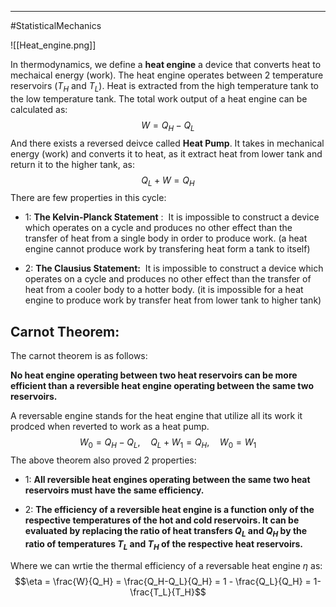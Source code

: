 ----
#StatisticalMechanics 

![[Heat_engine.png]]

In thermodynamics, we define a **heat engine** a device that converts heat to mechaical energy (work). The heat engine operates between 2 temperature reservoirs ($T_H$ and $T_L$). Heat is extracted from the high temperature tank to the low temperature tank. The total work output of a heat engine can be calculated as:
$$W = Q_H - Q_L$$
And there exists a reversed deivce called **Heat Pump**. It takes in mechanical energy (work) and converts it to heat, as it extract heat from lower tank and return it to the higher tank,  as:
$$Q_L + W = Q_H$$
There are few properties in this cycle:

- 1: **The Kelvin-Planck Statement** :  It is impossible to construct a device which operates on a cycle and produces no other effect than the transfer of heat from a single body in order to produce work. (a heat engine cannot produce work by transfering heat form a tank to itself)

- 2: **The Clausius Statement:**  It is impossible to construct a device which operates on a cycle and produces no other effect than the transfer of heat from a cooler body to a hotter body. (it is impossible for a heat engine to produce work by transfer heat from lower tank to higher tank)

## Carnot Theorem:

The carnot theorem is as follows:

 **No heat engine operating between two heat reservoirs can be more efficient than a reversible heat engine operating between the same two reservoirs.**

A reversable engine stands for the heat engine that utilize all its work it prodced when reverted to work as a heat pump.
$$W_0 = Q_H - Q_L,\quad Q_L+W_1 = Q_H,\quad W_0 = W_1$$
The above theorem also proved 2 properties:

- 1: **All reversible heat engines operating between the same two heat reservoirs must have the same efficiency.**

- 2: **The efficiency of a reversible heat engine is a function only of the respective temperatures of the hot and cold reservoirs. It can be evaluated by replacing the ratio of heat transfers $Q_L$ and $Q_H$ by the ratio of temperatures $T_L$ and $T_H$ of the respective heat reservoirs.**

Where we can wrtie the thermal efficiency of a reversable heat engine $\eta$ as:
$$\eta = \frac{W}{Q_H} = \frac{Q_H-Q_L}{Q_H} = 1 - \frac{Q_L}{Q_H} = 1-\frac{T_L}{T_H}$$



